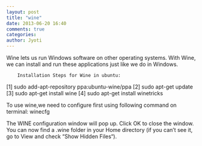 ```yaml
---
layout: post
title: "wine"
date: 2013-06-20 16:40
comments: true
categories: 
author: Jyoti
---
```

Wine lets us run Windows software on other operating systems.
With Wine, we can install and run these applications just like we do in Windows.

        Installation Steps for Wine in ubuntu:

[1]
        sudo add-apt-repository ppa:ubuntu-wine/ppa
[2]
        sudo apt-get update
[3]
        sudo apt-get install wine
[4]
        sudo apt-get install winetricks

	

To use wine,we need to configure first using following command on terminal:
winecfg

The WINE configuration window will pop up. Click OK to close the window. You can now find a .wine folder in your Home directory (if you can’t see it, go to View and check “Show Hidden Files“). 
